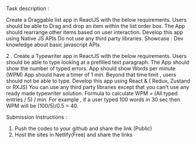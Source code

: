 Task description :

Create a Draggable list app in ReactJS with the below requirements.
Users should be able to Drag and drop an item within the list order box. The App should rearrange other items based on user interaction. Develop this app using Native JS APIs Do not use any third party libraries. Showcase : Dev knowledge about basic javascript APIs.

2 . Create a Typewriter app in ReactJS with the below requirements. Users should be able to type looking at a prefilled text paragraph. The App should show the number of typed errors. App should show Words per minute (WPM) App should have a timer of 1 min. Beyond that time limit , users should not be able to type. Develop this app using React & ( Redux, Zustand or RXJS) You can use any third party libraries except that you can't use any ready made typewriter solution. Formula to calculate WPM = (All typed entries / 5) / min. For example , if a user typed 100 words in 30 sec then WPM will be (100/5)/0.5 = 40.

Submission Instructions :

1. Push the codes to your github and share the link (Public)
2. Host the sites in Netlify(Free) and share the links
